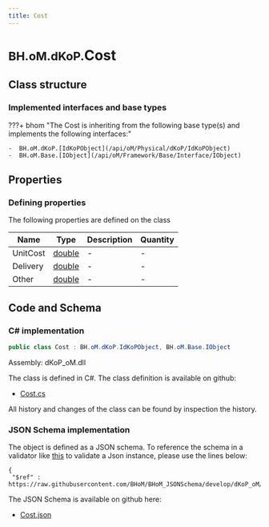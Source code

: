 ```yaml
---
title: Cost
---
```


# <small>BH.oM.dKoP.</small>**Cost**



## Class structure

### Implemented interfaces and base types

???+ bhom "The Cost is inheriting from the following base type(s) and implements the following interfaces:"

    -  BH.oM.dKoP.[IdKoPObject](/api/oM/Physical/dKoP/IdKoPObject)
    -  BH.oM.Base.[IObject](/api/oM/Framework/Base/Interface/IObject)


## Properties



### Defining properties

The following properties are defined on the class

| Name             | Type             | Description      | Quantity         |
|------------------|------------------|------------------|------------------|
| UnitCost | [double](https://learn.microsoft.com/en-us/dotnet/api/System.Double?view=netstandard-2.0) | - | - |
| Delivery | [double](https://learn.microsoft.com/en-us/dotnet/api/System.Double?view=netstandard-2.0) | - | - |
| Other | [double](https://learn.microsoft.com/en-us/dotnet/api/System.Double?view=netstandard-2.0) | - | - |


## Code and Schema

### C# implementation

``` C# title="C#"
public class Cost : BH.oM.dKoP.IdKoPObject, BH.oM.Base.IObject
```

Assembly: dKoP_oM.dll

The class is defined in C#. The class definition is available on github:

- [Cost.cs](https://github.com/BHoM/dKoP_Toolkit/blob/develop/dKoP_oM/Assembly\Cost.cs)

All history and changes of the class can be found by inspection the history.
### JSON Schema implementation

The object is defined as a JSON schema. To reference the schema in a validator like [this](https://www.jsonschemavalidator.net/) to validate a Json instance, please use the lines below:

``` { .json .copy .select } title="JSON Schema"
{
 "$ref" : https://raw.githubusercontent.com/BHoM/BHoM_JSONSchema/develop/dKoP_oM/Cost.json}
```

The JSON Schema is available on github here:

- [Cost.json](https://github.com/BHoM/BHoM_JSONSchema/blob/develop/dKoP_oM/Cost.json)

